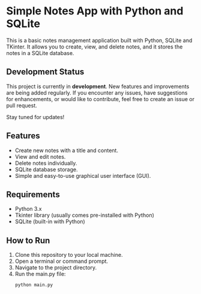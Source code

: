 ﻿# Simple Notes App with Python and SQLite

This is a basic notes management application built with Python, SQLite and TKinter. It allows you to create, view, and delete notes, and it stores the notes in a SQLite database.

## Development Status

This project is currently in **development**. New features and improvements are being added regularly. If you encounter any issues, have suggestions for enhancements, or would like to contribute, feel free to create an issue or pull request.

Stay tuned for updates!


## Features

- Create new notes with a title and content.
- View and edit notes.
- Delete notes individually.
- SQLite database storage.
- Simple and easy-to-use graphical user interface (GUI).

## Requirements

- Python 3.x
- Tkinter library (usually comes pre-installed with Python)
- SQLite (built-in with Python)

## How to Run

1. Clone this repository to your local machine.
2. Open a terminal or command prompt.
3. Navigate to the project directory.
4. Run the main.py file:
   ```bash
   python main.py
